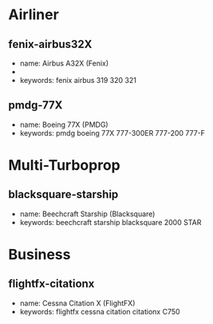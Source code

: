<!--
Generate an index.html from this markdown.

Drag and drop the md file onto the create-index script, and a new index page will be created in the root directory.

Available categories are:
Piston, Multi-Piston, Single-Turboprop, Multi-Turboprop
Airliner, Regional, Business, Helicopter
Glider, Seaplane, Experimental, VTOL, Military
Airship, Autogyro
-->

<!-- Categories are started like this -->

# Airliner

<!-- Any entry below that is added to this category
The listing of an aircraft should start with the file name, without the md/html
extension
 -->

## fenix-airbus32X

- name: Airbus A32X (Fenix)
- <!-- Keywords are used by the search bar to filter out aircrafts -->
- keywords: fenix airbus 319 320 321

## pmdg-77X

- name: Boeing 77X (PMDG)
- keywords: pmdg boeing 77X 777-300ER 777-200 777-F

# Multi-Turboprop

## blacksquare-starship

- name: Beechcraft Starship (Blacksquare)
- keywords: beechcraft starship blacksquare 2000 STAR

# Business

## flightfx-citationx

- name: Cessna Citation X (FlightFX)
- keywords: flightfx cessna citation citationx C750
